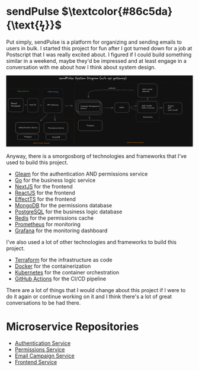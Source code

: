 # sendPulse $\textcolor{#86c5da}{\text{ϟ}}$

Put simply, sendPulse is a platform for organizing and sending emails to users in bulk.
I started this project for fun after I got turned down for a job at Postscript that I was really excited about.
I figured if I could build something similar in a weekend, maybe they'd be impressed and at least engage in a conversation with me about how I think about system design.


![sendPulse Diagram](./system-design/diagrams/sendpulse-sd-diagram-2.png)


Anyway, there is a smorgosborg of technologies and frameworks that I've used to build this project.  

- [Gleam](https://gleam.run/) for the authentication AND permissions service
- [Go](https://go.dev/) for the business logic service
- [NextJS](https://nextjs.org/) for the frontend
- [ReactJS](https://reactjs.org/) for the frontend
- [EffectTS](https://effect.ts/) for the frontend
- [MongoDB](https://www.mongodb.com/) for the permissions database
- [PostgreSQL](https://www.postgresql.org/) for the business logic database
- [Redis](https://redis.io/) for the permissions cache
- [Prometheus](https://prometheus.io/) for monitoring
- [Grafana](https://grafana.com/) for the monitoring dashboard

I've also used a lot of other technologies and frameworks to build this project.
- [Terraform](https://www.terraform.io/) for the infrastructure as code
- [Docker](https://www.docker.com/) for the containerization
- [Kubernetes](https://kubernetes.io/) for the container orchestration
- [GitHub Actions](https://github.com/features/actions) for the CI/CD pipeline


There are a lot of things that I would change about this project if I were to do it again or continue working on it and I think there's a lot of great conversations to be had there.


# Microservice Repositories

- [Authentication Service](https://github.com/donnaloia/authentication-service)
- [Permissions Service](https://github.com/donnaloia/permissions-service)
- [Email Campaign Service](https://github.com/donnaloia/email-campaign-service)
- [Frontend Service](https://github.com/donnaloia/sendPulse-frontend)


